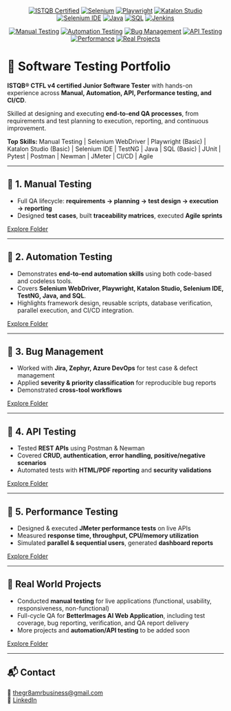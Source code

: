 <p align="center">
  <a href="https://www.istqb.org/"><img src="https://img.shields.io/badge/ISTQB-CTFL4-blue" alt="ISTQB Certified"></a>
  <a href="https://www.selenium.dev/"><img src="https://img.shields.io/badge/Selenium-WebDriver-green" alt="Selenium"></a>
  <a href="https://playwright.dev/"><img src="https://img.shields.io/badge/Playwright-Basic-purple" alt="Playwright"></a>
  <a href="https://www.katalon.com/"><img src="https://img.shields.io/badge/Katalon-Basic-orange" alt="Katalon Studio"></a>
  <a href="https://www.selenium.dev/selenium-ide/"><img src="https://img.shields.io/badge/Selenium_IDE-Codeless-red" alt="Selenium IDE"></a>
  <a href="https://www.java.com/"><img src="https://img.shields.io/badge/Java-Programming-lightblue" alt="Java"></a>
  <a href="https://www.w3schools.com/sql/"><img src="https://img.shields.io/badge/SQL-Basic-yellow" alt="SQL"></a>
  <a href="https://www.jenkins.io/"><img src="https://img.shields.io/badge/Jenkins-CI/CD-lightgrey" alt="Jenkins"></a>
</p>


<p align="center">
  <a href="#manual-testing"><img src="https://img.shields.io/badge/01-Manual_Testing-blue" alt="Manual Testing"></a>
  <a href="#automation-testing"><img src="https://img.shields.io/badge/02-Automation_Testing-red" alt="Automation Testing"></a>
  <a href="#bug-management"><img src="https://img.shields.io/badge/03-Bug_Management-yellow" alt="Bug Management"></a>
  <a href="#api-testing"><img src="https://img.shields.io/badge/04-API_Testing-green" alt="API Testing"></a>
  <a href="#performance-testing"><img src="https://img.shields.io/badge/05-Performance_Testing-purple" alt="Performance"></a>
  <a href="#real-world-projects"><img src="https://img.shields.io/badge/Real_World_Projects-lightblue" alt="Real Projects"></a>
</p>

# 🧪 Software Testing Portfolio

**ISTQB® CTFL v4 certified Junior Software Tester** with hands-on experience across **Manual, Automation, API, Performance testing, and CI/CD**.  

Skilled at designing and executing **end-to-end QA processes**, from requirements and test planning to execution, reporting, and continuous improvement.  

**Top Skills:** Manual Testing | Selenium WebDriver | Playwright (Basic) | Katalon Studio (Basic) | Selenium IDE | TestNG | Java | SQL (Basic) | JUnit | Pytest | Postman | Newman | JMeter | CI/CD | Agile  
 

---

## 🔹 1. Manual Testing
<a name="manual-testing"></a>
- Full QA lifecycle: **requirements → planning → test design → execution → reporting**  
- Designed **test cases**, built **traceability matrices**, executed **Agile sprints**

[Explore Folder](./01-Manual_Testing/README.md)  

---

## 🔹 2. Automation Testing
<a name="automation-testing"></a>
- Demonstrates **end-to-end automation skills** using both code-based and codeless tools.  
- Covers **Selenium WebDriver, Playwright, Katalon Studio, Selenium IDE, TestNG, Java, and SQL**.  
- Highlights framework design, reusable scripts, database verification, parallel execution, and CI/CD integration.  

[Explore Folder](./02-Automation_Testing/README.md)

---

## 🔹 3. Bug Management
<a name="bug-management"></a>
- Worked with **Jira, Zephyr, Azure DevOps** for test case & defect management  
- Applied **severity & priority classification** for reproducible bug reports  
- Demonstrated **cross-tool workflows**

[Explore Folder](./03-Bug_Management/README.md)  

---

## 🔹 4. API Testing
<a name="api-testing"></a>
- Tested **REST APIs** using Postman & Newman  
- Covered **CRUD, authentication, error handling, positive/negative scenarios**  
- Automated tests with **HTML/PDF reporting** and **security validations**

[Explore Folder](./04-API_Testing/README.md)  

---

## 🔹 5. Performance Testing
<a name="performance-testing"></a>
- Designed & executed **JMeter performance tests** on live APIs  
- Measured **response time, throughput, CPU/memory utilization**  
- Simulated **parallel & sequential users**, generated **dashboard reports**

[Explore Folder](./05-Performance_Testing/README.md)  

---

## 🔹 Real World Projects
<a name="real-world-projects"></a>
- Conducted **manual testing** for live applications (functional, usability, responsiveness, non-functional)  
- Full-cycle QA for **BetterImages AI Web Application**, including test coverage, bug reporting, verification, and QA report delivery  
- More projects and **automation/API testing** to be added soon

[Explore Folder](./Real_World_Projects/README.md)


---

## 📬 Contact
📧 [thegr8amrbusiness@gmail.com](mailto:thegr8amrbusiness@gmail.com)  
💼 [LinkedIn](https://www.linkedin.com/)
